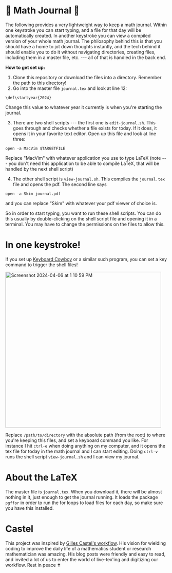 📖 Math Journal 📖
===================

The following provides a very lightweight way to keep a math journal. Within one keystroke you can start typing, and a file for that day will be automatically created. In another keystroke you can view a compiled version of your whole math journal. The philosophy behind this is that you should have a home to jot down thoughts instantly, and the tech behind it should enable you to do it without navigating directories, creating files, including them in a master file, etc. --- all of that is handled in the back end.

**How to get set up:**

1. Clone this repository or download the files into a directory. Remember the path to this directory!
2. Go into the master file `journal.tex` and look at line 12:
```
\def\startyear{2024}
```
Change this value to whatever year it currently is when you're starting the journal.

3. There are two shell scripts --- the first one is `edit-journal.sh`. This goes through and checks whether a file exists for today. If it does, it opens it in your favorite text editor. Open up this file and look at line three:
```
open -a MacVim $TARGETFILE
```
Replace "MacVim" with whatever application you use to type LaTeX (note --- you don't need this application to be able to compile LaTeX, that will be handled by the next shell script)

4. The other shell script is `view-journal.sh`. This compiles the `journal.tex` file and opens the pdf. The second line says
```
open -a Skim journal.pdf
```
and you can replace "Skim" with whatever your pdf viewer of choice is.


So in order to start typing, you want to run these shell scripts. You can do this usually by double-clicking on the shell script file and opening it in a terminal. You may have to change the permissions on the files to allow this.

# In one keystroke!

If you set up [Keyboard Cowboy]() or a similar such program, you can set a key command to trigger the shell files!

<img width="485" alt="Screenshot 2024-04-06 at 1 10 59 PM" src="https://github.com/tbrazel/math-journal/assets/42276623/7ca2d0be-370d-4ca3-b456-009b03604bd4">

Replace `/path/to/directory` with the absolute path (from the root) to where you're keeping this files, and set a keyboard command you like. For instance I hit `ctrl-e` when doing anything on my computer, and it opens the tex file for today in the math journal and I can start editing. Doing `ctrl-v` runs the shell script `view-journal.sh` and I can view my journal.


# About the LaTeX

The master file is `journal.tex`. When you download it, there will be almost nothing in it, just enough to get the journal running. It loads the package `pgffor` in order to run the for loops to load files for each day, so make sure you have this installed.


# Castel

This project was inspired by [Gilles Castel's workflow](https://castel.dev/post/research-workflow/). His vision for wielding coding to improve the daily life of a mathematics student or research mathematician was amazing. His blog posts were friendly and easy to read, and invited a lot of us to enter the world of live-tex'ing and digitizing our workflow. Rest in peace ✝️
